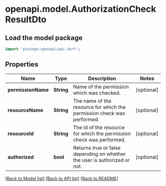 # openapi.model.AuthorizationCheckResultDto

## Load the model package
```dart
import 'package:openapi/api.dart';
```

## Properties
Name | Type | Description | Notes
------------ | ------------- | ------------- | -------------
**permissionName** | **String** | Name of the permission which was checked. | [optional] 
**resourceName** | **String** | The name of the resource for which the permission check was performed. | [optional] 
**resourceId** | **String** | The id of the resource for which the permission check was performed. | [optional] 
**authorized** | **bool** | Returns true or false depending on whether the user is authorized or not. | [optional] 

[[Back to Model list]](../README.md#documentation-for-models) [[Back to API list]](../README.md#documentation-for-api-endpoints) [[Back to README]](../README.md)


